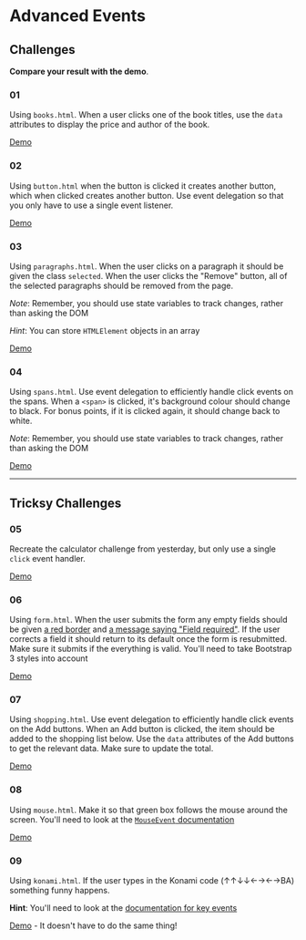 # Advanced Events

## Challenges

**Compare your result with the demo**.

### 01

Using `books.html`. When a user clicks one of the book titles, use the `data` attributes to display the price and author of the book.

[Demo](https://htmlpreview.github.io/?https://github.com/develop-me/book-marks/blob/develop/week-04--dom/challenges/04/answers/books/books.html)

### 02

Using `button.html` when the button is clicked it creates another button, which when clicked creates another button. Use event delegation so that you only have to use a single event listener.

[Demo](https://htmlpreview.github.io/?https://github.com/develop-me/book-marks/blob/develop/week-04--dom/challenges/04/answers/button/button.html)

### 03

Using `paragraphs.html`. When the user clicks on a paragraph it should be given the class `selected`. When the user clicks the "Remove" button, all of the selected paragraphs should be removed from the page.

*Note*: Remember, you should use state variables to track changes, rather than asking the DOM

*Hint*: You can store `HTMLElement` objects in an array

[Demo](https://htmlpreview.github.io/?https://github.com/develop-me/book-marks/blob/develop/week-04--dom/challenges/04/answers/paragraphs/paragraphs.html)

### 04

Using `spans.html`. Use event delegation to efficiently handle click events on the spans. When a `<span>` is clicked, it's background colour should change to black. For bonus points, if it is clicked again, it should change back to white.

*Note*: Remember, you should use state variables to track changes, rather than asking the DOM

[Demo](https://htmlpreview.github.io/?https://github.com/develop-me/book-marks/blob/develop/week-04--dom/challenges/04/answers/spans/spans.html)

---

## Tricksy Challenges

### 05

Recreate the calculator challenge from yesterday, but only use a single `click` event handler.

[Demo](https://htmlpreview.github.io/?https://github.com/develop-me/book-marks/blob/develop/week-04--dom/challenges/04/answers/calculator/calculator.html)


### 06

Using `form.html`. When the user submits the form any empty fields should be given [a red border](http://getbootstrap.com/css/#forms-control-validation) and [a message saying "Field required"](http://getbootstrap.com/css/#forms-help-text). If the user corrects a field it should return to its default once the form is resubmitted. Make sure it submits if the everything is valid. You'll need to take Bootstrap 3 styles into account

[Demo](https://htmlpreview.github.io/?https://github.com/develop-me/book-marks/blob/develop/week-04--dom/challenges/04/answers/form/form.html)

### 07

Using `shopping.html`. Use event delegation to efficiently handle click events on the Add buttons. When an Add button is clicked, the item should be added to the shopping list below. Use the `data` attributes of the Add buttons to get the relevant data. Make sure to update the total.

[Demo](https://htmlpreview.github.io/?https://github.com/develop-me/book-marks/blob/develop/week-04--dom/challenges/04/answers/shopping/shopping.html)

### 08

Using `mouse.html`. Make it so that green box follows the mouse around the screen. You'll need to look at the [`MouseEvent` documentation](https://developer.mozilla.org/en-US/docs/Web/API/MouseEvent)

[Demo](https://htmlpreview.github.io/?https://github.com/develop-me/book-marks/blob/develop/week-04--dom/challenges/04/answers/mouse/mouse.html)

### 09

Using `konami.html`. If the user types in the Konami code (↑↑↓↓←→←→BA) something funny happens.

**Hint**: You'll need to look at the [documentation for key events](https://developer.mozilla.org/en-US/docs/Web/API/KeyboardEvent/key)

[Demo](https://htmlpreview.github.io/?https://github.com/develop-me/book-marks/blob/develop/week-04--dom/challenges/04/answers/konami/konami.html) - It doesn't have to do the same thing!
